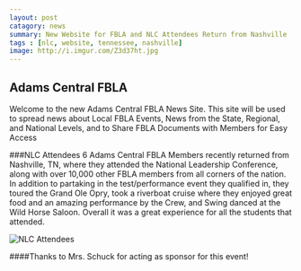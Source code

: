 ```yaml
---
layout: post
catagory: news
summary: New Website for FBLA and NLC Attendees Return from Nashville 
tags : [nlc, website, tennessee, nashville]
image: http://i.imgur.com/Z3d37ht.jpg
---
```


## Adams Central FBLA
Welcome to the new Adams Central FBLA News Site.  This site will be used to spread news about Local FBLA Events, News from the State, Regional, and National Levels, and to Share FBLA Documents with Members for Easy Access

###NLC Attendees
6 Adams Central FBLA Members recently returned from Nashville, TN, where they attended the National Leadership Conference, along with over 10,000 other FBLA members from all corners of the nation. In addition to partaking in the test/performance event they qualified in, they toured the Grand Ole Opry, took a riverboat cruise where they enjoyed great food and an amazing performance by the Crew, and Swing danced at the Wild Horse Saloon.  Overall it was a great experience for all the students that attended.

![NLC Attendees](http://i.imgur.com/Z3d37ht.jpg "Adams Central FBLA NLC Attendees")

####Thanks to Mrs. Schuck for acting as sponsor for this event!
